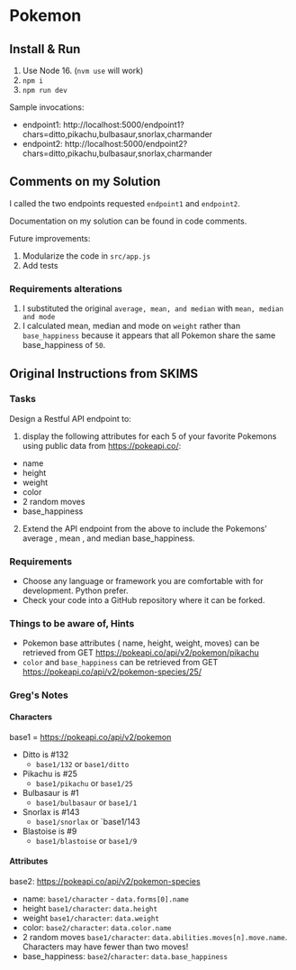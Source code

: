# Pokemon

## Install & Run
1. Use Node 16.  (`nvm use` will work)
2. `npm i`
3. `npm run dev`

Sample invocations:
* endpoint1:  http://localhost:5000/endpoint1?chars=ditto,pikachu,bulbasaur,snorlax,charmander
* endpoint2:  http://localhost:5000/endpoint2?chars=ditto,pikachu,bulbasaur,snorlax,charmander

## Comments on my Solution
I called the two endpoints requested `endpoint1` and `endpoint2`.

Documentation on my solution can be found in code comments.

Future improvements:
1. Modularize the code in `src/app.js`
2. Add tests

### Requirements alterations
1. I substituted the original `average, mean, and median` with `mean, median and mode` 
2. I calculated mean, median and mode on `weight` rather than `base_happiness` because it appears that all Pokemon share the same base_happiness of `50`.

## Original Instructions from SKIMS
### Tasks
Design a Restful API endpoint to:
1) display the following attributes for each 5 of your favorite Pokemons using public data from https://pokeapi.co/:
* name 
* height
* weight
* color
* 2 random moves
* base_happiness

2) Extend the API endpoint from the above to include the Pokemons' average , mean , and median base_happiness.
### Requirements
* Choose any language or framework you are comfortable with for development. Python prefer.
* Check your code into a GitHub repository where it can be forked.

### Things to be aware of, Hints

* Pokemon base attributes ( name, height, weight, moves) can be retrieved from GET https://pokeapi.co/api/v2/pokemon/pikachu
* `color` and `base_happiness` can be retrieved from GET https://pokeapi.co/api/v2/pokemon-species/25/

### Greg's Notes
#### Characters
base1 = https://pokeapi.co/api/v2/pokemon
* Ditto is #132
  * `base1/132` or `base1/ditto`
* Pikachu is #25
  * `base1/pikachu` or `base1/25`
* Bulbasaur is #1
  * `base1/bulbasaur` or `base1/1`
* Snorlax is #143
  * `base1/snorlax` or `base1/143
* Blastoise is #9
  * `base1/blastoise` or `base1/9`
#### Attributes
base2: https://pokeapi.co/api/v2/pokemon-species
* name: `base1/character` - `data.forms[0].name`
* height `base1/character`: `data.height`
* weight `base1/character`: `data.weight`
* color: `base2/character`: `data.color.name`
* 2 random moves `base1/character`:  `data.abilities.moves[n].move.name`.  Characters may have fewer than two moves!
* base_happiness: `base2`/`character`: `data.base_happiness`

